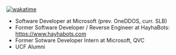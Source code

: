 [![wakatime](https://wakatime.com/badge/user/867ddedc-09be-4af0-a321-b02b1f5cfee4.svg)](https://wakatime.com/@867ddedc-09be-4af0-a321-b02b1f5cfee4)

- Software Developer at Microsoft (prev. OneDDOS, curr. SLB)
- Former Software Developer / Reverse Engineer at HayhaBots: https://www.hayhabots.com
- Former Sotware Developer Intern at Microsoft, QVC
- UCF Alumni


